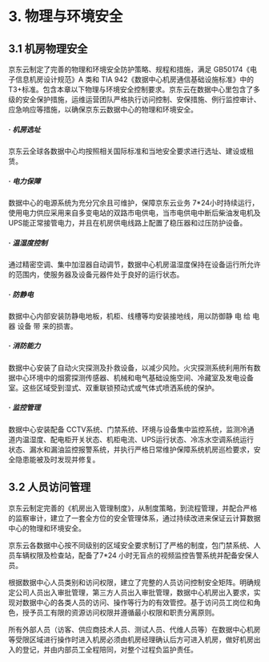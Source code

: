 # 3. 物理与环境安全
## 3.1 机房物理安全

京东云制定了完善的物理和环境安全防护策略、规程和措施，满足 GB50174《电子信息机房设计规范》A 类和 TIA 942《数据中心机房通信基础设施标准》中的T3+标准。包含本章以下物理与环境安全控制要求。京东云在数据中心里包含了多级的安全保护措施，运维运营团队严格执行访问控制、安保措施、例行监控审计、应急响应等措施，以确保京东云数据中心的物理和环境安全。

##### · 机房选址

京东云全球各数据中心均按照相关国际标准和当地安全要求进行选址、建设或租赁。

##### · 电力保障

数据中心的电源系统为充分冗余且可维护，保障京东云业务 7\*24小时持续运行，使用电力供应采用来自多变电站的双路市电供电，当市电供电中断后柴油发电机及 UPS能正常接管电力，并且在机房供电线路上配置了稳压器和过压防护设备。

##### · 温湿度控制

通过精密空调、集中加湿器自动调节，数据中心机房温湿度保持在设备运行所允许的范围内，使服务器及设备元器件处于良好的运行状态。

##### · 防静电

数据中心内部安装防静电地板，机柜、线槽等均安装接地线，用以防御静 电 给 电 器 设备 带 来的损害。

##### · 消防能力

数据中心安装了自动火灾探测及扑救设备，以减少风险。火灾探测系统利用所有数据中心环境中的烟雾探测传感器、机械和电气基础设施空间、冷藏室及发电设备室。这些区域受到湿式、双重联锁预动式或气体式喷洒系统的保护。

##### · 监控管理

数据中心安装配备 CCTV系统、门禁系统、环境与设备集中监控系统，监测冷通道内温湿度、配电柜开关状态、机柜电流、UPS运行状态、冷冻水空调系统运行状态、漏水和漏油监控报警系统，并执行严格日常维护保障系统机房巡检要求，安全隐患能被及时发现并修复。

## 3.2 人员访问管理

京东云制定完善的《机房出入管理制度》，从制度策略，到流程管理，并配合严格的监察审计，建立了一套全方位的安全管理体系，通过持续改进来保证云计算数据中心的物理和环境安全。

京东云各数据中心按不同级别的区域安全要求制订了严格的制度，包门禁系统、人员车辆权限及检查站，配备了7\*24 小时无盲点的视频监控告警系统并配备安保人员。

根据数据中心人员类别和访问权限，建立了完整的人员访问控制安全矩阵。明确规定公司人员出入审批管理，第三方人员出入审批管理，数据中心机房出入要求，实现对数据中心的各类人员的访问、操作等行为的有效管控。基于访问员工岗位和角色，授予员工有限的资源访问权限并遵循最小权限和职责分离原则。

所有外部人员（访客、供应商技术人员、测试人员、代维人员等）在数据中心机房等受限区域进行操作时进入机房必须由机房经理确认后方可进入机房，做好机房出入的登记，并由内部员工全程陪同，对整个过程负监护责任。

